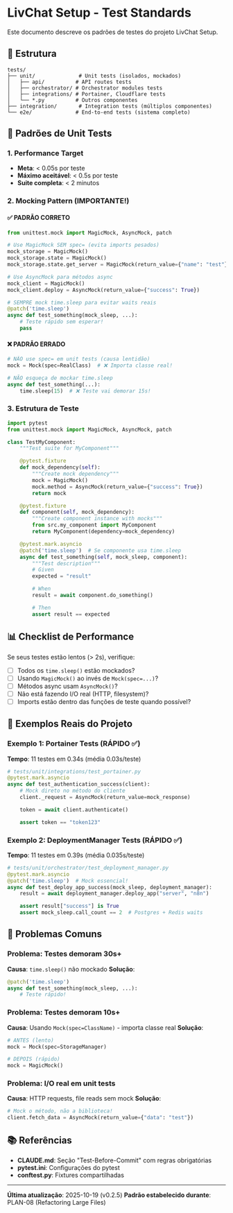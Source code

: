 # LivChat Setup - Test Standards

Este documento descreve os padrões de testes do projeto LivChat Setup.

## 📁 Estrutura

```
tests/
├── unit/              # Unit tests (isolados, mockados)
│   ├── api/          # API routes tests
│   ├── orchestrator/ # Orchestrator modules tests
│   ├── integrations/ # Portainer, Cloudflare tests
│   └── *.py          # Outros componentes
├── integration/       # Integration tests (múltiplos componentes)
└── e2e/              # End-to-end tests (sistema completo)
```

## 🧪 Padrões de Unit Tests

### 1. Performance Target
- **Meta**: < 0.05s por teste
- **Máximo aceitável**: < 0.5s por teste
- **Suite completa**: < 2 minutos

### 2. Mocking Pattern (IMPORTANTE!)

#### ✅ PADRÃO CORRETO
```python
from unittest.mock import MagicMock, AsyncMock, patch

# Use MagicMock SEM spec= (evita imports pesados)
mock_storage = MagicMock()
mock_storage.state = MagicMock()
mock_storage.state.get_server = MagicMock(return_value={"name": "test"})

# Use AsyncMock para métodos async
mock_client = MagicMock()
mock_client.deploy = AsyncMock(return_value={"success": True})

# SEMPRE mock time.sleep para evitar waits reais
@patch('time.sleep')
async def test_something(mock_sleep, ...):
    # Teste rápido sem esperar!
    pass
```

#### ❌ PADRÃO ERRADO
```python
# NÃO use spec= em unit tests (causa lentidão)
mock = Mock(spec=RealClass)  # ❌ Importa classe real!

# NÃO esqueça de mockar time.sleep
async def test_something(...):
    time.sleep(15)  # ❌ Teste vai demorar 15s!
```

### 3. Estrutura de Teste

```python
import pytest
from unittest.mock import MagicMock, AsyncMock, patch

class TestMyComponent:
    """Test suite for MyComponent"""

    @pytest.fixture
    def mock_dependency(self):
        """Create mock dependency"""
        mock = MagicMock()
        mock.method = AsyncMock(return_value={"success": True})
        return mock

    @pytest.fixture
    def component(self, mock_dependency):
        """Create component instance with mocks"""
        from src.my_component import MyComponent
        return MyComponent(dependency=mock_dependency)

    @pytest.mark.asyncio
    @patch('time.sleep')  # Se componente usa time.sleep
    async def test_something(self, mock_sleep, component):
        """Test description"""
        # Given
        expected = "result"

        # When
        result = await component.do_something()

        # Then
        assert result == expected
```

## 📊 Checklist de Performance

Se seus testes estão lentos (> 2s), verifique:

- [ ] Todos os `time.sleep()` estão mockados?
- [ ] Usando `MagicMock()` ao invés de `Mock(spec=...)`?
- [ ] Métodos async usam `AsyncMock()`?
- [ ] Não está fazendo I/O real (HTTP, filesystem)?
- [ ] Imports estão dentro das funções de teste quando possível?

## 🎯 Exemplos Reais do Projeto

### Exemplo 1: Portainer Tests (RÁPIDO ✅)
**Tempo**: 11 testes em 0.34s (média 0.03s/teste)

```python
# tests/unit/integrations/test_portainer.py
@pytest.mark.asyncio
async def test_authentication_success(client):
    # Mock direto no método do cliente
    client._request = AsyncMock(return_value=mock_response)

    token = await client.authenticate()

    assert token == "token123"
```

### Exemplo 2: DeploymentManager Tests (RÁPIDO ✅)
**Tempo**: 11 testes em 0.39s (média 0.035s/teste)

```python
# tests/unit/orchestrator/test_deployment_manager.py
@pytest.mark.asyncio
@patch('time.sleep')  # Mock essencial!
async def test_deploy_app_success(mock_sleep, deployment_manager):
    result = await deployment_manager.deploy_app("server", "n8n")

    assert result["success"] is True
    assert mock_sleep.call_count == 2  # Postgres + Redis waits
```

## 🚨 Problemas Comuns

### Problema: Testes demoram 30s+
**Causa**: `time.sleep()` não mockado
**Solução**:
```python
@patch('time.sleep')
async def test_something(mock_sleep, ...):
    # Teste rápido!
```

### Problema: Testes demoram 10s+
**Causa**: Usando `Mock(spec=ClassName)` - importa classe real
**Solução**:
```python
# ANTES (lento)
mock = Mock(spec=StorageManager)

# DEPOIS (rápido)
mock = MagicMock()
```

### Problema: I/O real em unit tests
**Causa**: HTTP requests, file reads sem mock
**Solução**:
```python
# Mock o método, não a biblioteca!
client.fetch_data = AsyncMock(return_value={"data": "test"})
```

## 📚 Referências

- **CLAUDE.md**: Seção "Test-Before-Commit" com regras obrigatórias
- **pytest.ini**: Configurações do pytest
- **conftest.py**: Fixtures compartilhadas

---

**Última atualização**: 2025-10-19 (v0.2.5)
**Padrão estabelecido durante**: PLAN-08 (Refactoring Large Files)
